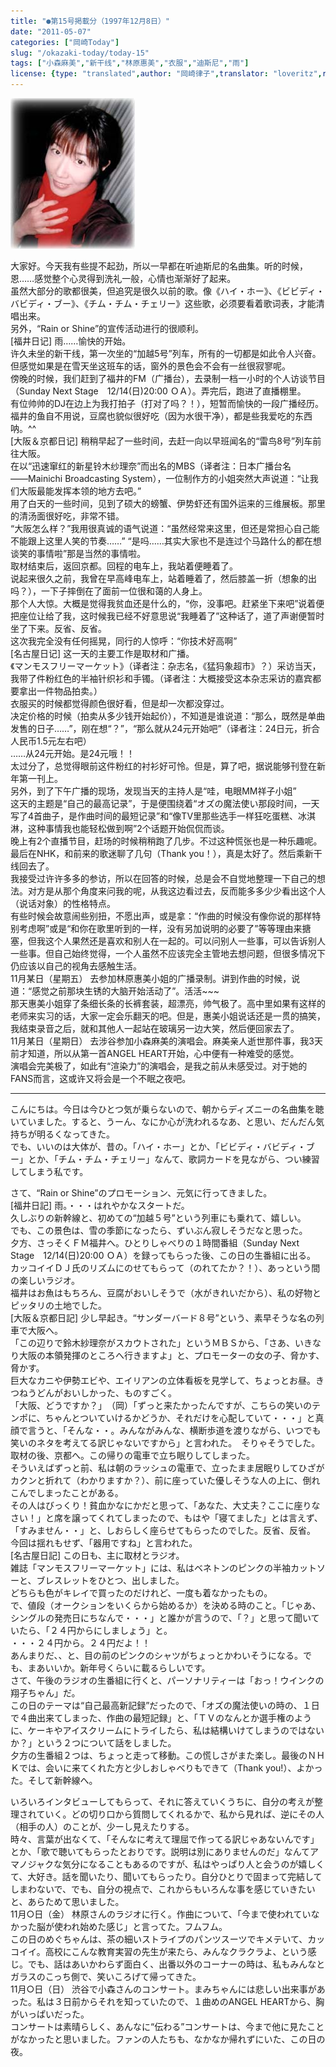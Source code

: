 ```yaml
---
title: "●第15号掲載分（1997年12月8日）"
date: "2011-05-07"
categories: ["岡崎Today"]
slug: "/okazaki-today/today-15"
tags: ["小森麻美","新干线","林原惠美","衣服","迪斯尼","雨"]
license: {type: "translated",author: "岡崎律子",translator: "loveritz",reproduced-url: "http://love.life.coocan.jp/today/today15.html",reproduced-website: "岡崎律子Book"}
---
```


[![](./images/selfshot.jpg)](./images/selfshot.jpg)  

  


  
大家好。今天我有些提不起劲，所以一早都在听迪斯尼的名曲集。听的时候，恩……感觉整个心灵得到洗礼一般，心情也渐渐好了起来。  
虽然大部分的歌都很美，但追究是很久以前的歌。像《ハイ・ホー》、《ビビディ・バビディ・ブー》、《チム・チム・チェリー》这些歌，必须要看着歌词表，才能清唱出来。  
另外，“Rain or Shine”的宣传活动进行的很顺利。  
\[福井日记\] 雨……愉快的开始。  
许久未坐的新干线，第一次坐的“加越5号”列车，所有的一切都是如此令人兴奋。  
但感觉如果是在雪天坐这班车的话，窗外的景色会不会有一丝很寂寥呢。  
傍晚的时候，我们赶到了福井的FM（广播台），去录制一档一小时的个人访谈节目（Sunday Next Stage　12/14(日)20:00 ＯＡ）。弄完后，跑进了直播棚里。  
有位帅帅的DJ在边上为我打拍子（打对了吗？！），短暂而愉快的一段广播经历。  
福井的鱼自不用说，豆腐也貌似很好吃（因为水很干净），都是些我爱吃的东西呐。^^  
\[大阪＆京都日记\] 稍稍早起了一些时间，去赶一向以早班闻名的“雷鸟8号”列车前往大阪。  
在以“迅速窜红的新星铃木纱理奈”而出名的MBS（译者注：日本广播台名――Mainichi Broadcasting System），一位制作方的小姐突然大声说道：“让我们大阪最能发挥本领的地方去吧。”  
用了白天的一些时间，见到了硕大的螃蟹、伊势虾还有国外运来的三维展板。那里的清汤面很好吃，非常不错。  
“大阪怎么样？”我用很真诚的语气说道：“虽然经常来这里，但还是常担心自己能不能跟上这里人笑的节奏……” “是吗……其实大家也不是连过个马路什么的都在想谈笑的事情啦”那是当然的事情啦。  
取材结束后，返回京都。回程的电车上，我站着便睡着了。  
说起来很久之前，我曾在早高峰电车上，站着睡着了，然后膝盖一折（想象的出吗？），一下子摔倒在了面前一位很和蔼的人身上。  
那个人大惊。大概是觉得我贫血还是什么的，“你，没事吧。赶紧坐下来吧”说着便把座位让给了我，这时候我已经不好意思说“我睡着了”这种话了，道了声谢便暂时坐了下来。反省、反省。  
这次我完全没有任何摇晃，同行的人惊呼：“你技术好高啊”  
\[名古屋日记\] 这一天的主要工作是取材和广播。  
《マンモスフリーマーケット》（译者注：杂志名，《猛犸象超市》？）采访当天，我带了件粉红色的半袖针织衫和手镯。（译者注：大概接受这本杂志采访的嘉宾都要拿出一件物品拍卖。）  
衣服买的时候都觉得颜色很好看，但是却一次都没穿过。  
决定价格的时候（拍卖从多少钱开始起价），不知道是谁说道：“那么，既然是单曲发售的日子……”，刚在想“？”，“那么就从24元开始吧”（译者注：24日元，折合人民币1.5元左右吧）  
……从24元开始。是24元哦！！  
太过分了，总觉得眼前这件粉红的衬衫好可怜。但是，算了吧，据说能够刊登在新年第一刊上。  
另外，到了下午广播的现场，发现当天的主持人是“哇，电眼MM祥子小姐”  
这天的主题是“自己的最高记录”，于是便围绕着“オズの魔法使い那段时间，一天写了4首曲子，是作曲时间的最短记录”和“像TV里那些选手一样狂吃蛋糕、冰淇淋，这种事情我也能轻松做到啊”2个话题开始侃侃而谈。  
晚上有2个直播节目，赶场的时候稍稍跑了几步。不过这种慌张也是一种乐趣呢。最后在NHK，和前来的歌迷聊了几句（Thank you！），真是太好了。然后乘新干线回去了。  
我接受过许许多多的参访，所以在回答的时候，总是会不自觉地整理一下自己的想法。对方是从那个角度来问我的呢，从我这边看过去，反而能多多少少看出这个人（说话对象）的性格特点。  
有些时候会故意闹些别扭，不愿出声，或是拿：“作曲的时候没有像你说的那样特别考虑啊”或是“和你在歌里听到的一样，没有另加说明的必要了”等等理由来搪塞，但我这个人果然还是喜欢和别人在一起的。可以问别人一些事，可以告诉别人一些事。但自己始终觉得，一个人虽然不应该完全主管地去想问题，但很多情况下仍应该以自己的视角去感触生活。  
11月某日（星期五） 去参加林原惠美小姐的广播录制。讲到作曲的时候，说道：“感觉之前那块生锈的大脑开始活动了”。活活~~~  
那天惠美小姐穿了条细长条的长裤套装，超漂亮，帅气极了。高中里如果有这样的老师来实习的话，大家一定会乐翻天的吧。但是，惠美小姐说话还是一贯的搞笑，我结束录音之后，就和其他人一起站在玻璃另一边大笑，然后便回家去了。  
11月某日（星期日） 去涉谷参加小森麻美的演唱会。麻美亲人逝世那件事，我3天前才知道，所以从第一首ANGEL HEART开始，心中便有一种难受的感觉。  
演唱会完美极了，如此有“渲染力”的演唱会，是我之前从未感受过。对于她的FANS而言，这或许又将会是一个不眠之夜吧。

---

こんにちは。今日は今ひとつ気が乗らないので、朝からディズニーの名曲集を聴いていました。すると、うーん、なにか心が洗われるなあ、と思い、だんだん気持ちが明るくなってきた。  
でも、いいのは大体が、昔の。「ハイ・ホー」とか、「ビビディ・バビディ・ブー」とか、「チム・チム・チェリー」なんて、歌詞カードを見ながら、つい練習してしまう私です。  

  
さて、“Rain or Shine”のプロモーション、元気に行ってきました。  
\[福井日記\] 雨。・・・はれやかなスタートだ。  
久しぶりの新幹線と、初めての“加越５号”という列車にも乗れて、嬉しい。  
でも、この景色は、雪の季節になったら、ずいぶん寂しそうだなと思った。  
夕方、さっそくＦＭ福井へ。ひとりしゃべりの１時間番組（Sunday Next Stage　12/14(日)20:00 ＯＡ）を録ってもらった後、この日の生番組に出る。  
カッコイイＤＪ氏のリズムにのせてもらって（のれてたか？！）、あっという間の楽しいラジオ。  
福井はお魚はもちろん、豆腐がおいしそうで（水がきれいだから）、私の好物とピッタリの土地でした。  
\[大阪＆京都日記\] 少し早起き。“サンダーバード８号”という、素早そうな名の列車で大阪へ。  
「この辺りで鈴木紗理奈がスカウトされた」というＭＢＳから、「さあ、いきなり大阪の本領発揮のところへ行きますよ」と、プロモーターの女の子、脅かす、脅かす。  
巨大なカニや伊勢エビや、エイリアンの立体看板を見学して、ちょっとお昼。きつねうどんがおいしかった、ものすごく。  
「大阪、どうですか？」　（岡）「ずっと来たかったんですが、こちらの笑いのテンポに、ちゃんとついていけるかどうか、それだけを心配していて・・・」と真顔で言うと、「そんな・・。みんながみんな、横断歩道を渡りながら、いつでも笑いのネタを考えてる訳じゃないですから」と言われた。　そりゃそうでした。  
取材の後、京都へ。この帰りの電車で立ち眠りしてしまった。  
そういえばずっと前、私は朝のラッシュの電車で、立ったまま居眠りしてひざがカクンと折れて（わかりますか？）、前に座っていた優しそうな人の上に、倒れこんでしまったことがある。  
その人はびっくり！貧血かなにかだと思って、「あなた、大丈夫？ここに座りなさい！」と席を譲ってくれてしまったので、もはや「寝てました」とは言えず、「すみません・・」と、しおらしく座らせてもらったのでした。反省、反省。  
今回は揺れもせず、「器用ですね」と言われた。  
\[名古屋日記\] この日も、主に取材とラジオ。  
雑誌「マンモスフリーマーケット」には、私はベネトンのピンクの半袖カットソーと、ブレスレットをひとつ、出しました。  
どちらも色がキレイで買ったのだけれど、一度も着なかったもの。  
で、値段（オークションをいくらから始めるか）を決める時のこと。「じゃあ、シングルの発売日にちなんで・・・」と誰かが言うので、「？」と思って聞いていたら、「２４円からにしましょう」と。  
・・・２４円から。２４円だよ！！  
あんまりだ、、と、目の前のピンクのシャツがちょっとかわいそうになる。でも、まあいいか。新年号くらいに載るらしいです。  
さて、午後のラジオの生番組に行くと、パーソナリティーは「おっ！ウインクの翔子ちゃん」だ。  
この日のテーマは“自己最高新記録”だったので、「オズの魔法使いの時の、１日で４曲出来てしまった、作曲の最短記録」と、「ＴＶのなんとか選手権のように、ケーキやアイスクリームにトライしたら、私は結構いけてしまうのではないか？」という２つについて話をしました。  
夕方の生番組２つは、ちょっと走って移動。この慌しさがまた楽し。最後のＮＨＫでは、会いに来てくれた方と少しおしゃべりもできて（Thank you!）、よかった。そして新幹線へ。  

  
いろいろインタビューしてもらって、それに答えていくうちに、自分の考えが整理されていく。どの切り口から質問してくれるかで、私から見れば、逆にその人（相手の人）のことが、少ーし見えたりする。  
時々、言葉が出なくて、「そんなに考えて理屈で作ってる訳じゃあないんです」とか、「歌で聴いてもらったとおりです。説明は別にありませんのだ」なんてアマノジャクな気分になることもあるのですが、私はやっぱり人と会うのが嬉しくて、大好き。話を聞いたり、聞いてもらったり。自分ひとりで固まって完結してしまわないで、でも、自分の視点で、これからもいろんな事を感じていきたいと、あらためて思いました。  
11月○日（金） 林原さんのラジオに行く。作曲について、「今まで使われていなかった脳が使われ始めた感じ」と言ってた。フムフム。  
この日のめぐちゃんは、茶の細いストライプのパンツスーツでキメテいて、カッコイイ。高校にこんな教育実習の先生が来たら、みんなクラクラよ、という感じ。でも、話はあいかわらず面白く、出番以外のコーナーの時は、私もみんなとガラスのこっち側で、笑いころげて帰ってきた。  
11月○日（日） 渋谷で小森さんのコンサート。まみちゃんには悲しい出来事があった。私は３日前からそれを知っていたので、１曲めのANGEL HEARTから、胸がいっぱいだった。  
コンサートは素晴らしく、あんなに“伝わる”コンサートは、今まで他に見たことがなかったと思いました。ファンの人たちも、なかなか帰れずにいた、この日の夜。  